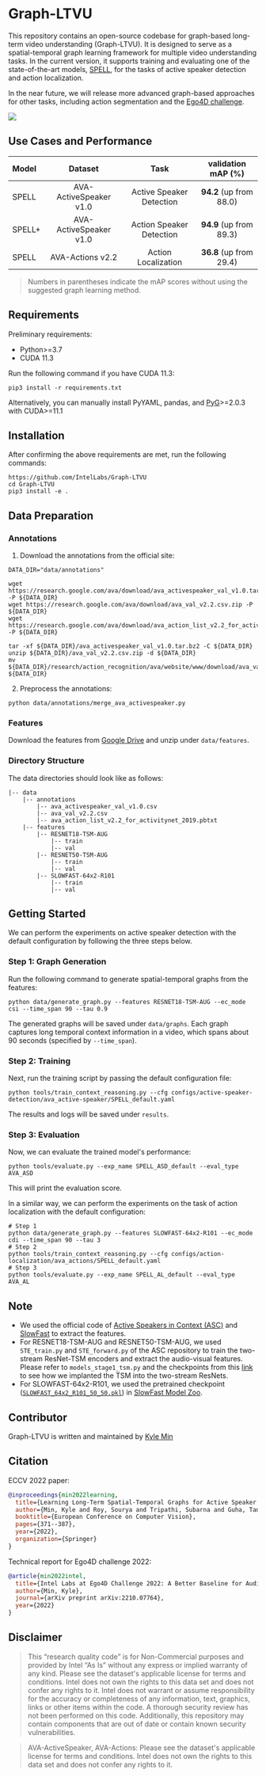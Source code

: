 # Graph-LTVU
This repository contains an open-source codebase for graph-based long-term video understanding (Graph-LTVU). It is designed to serve as a spatial-temporal graph learning framework for multiple video understanding tasks. In the current version, it supports training and evaluating one of the state-of-the-art models, [SPELL](https://www.ecva.net/papers/eccv_2022/papers_ECCV/papers/136950367.pdf), for the tasks of active speaker detection and action localization.

In the near future, we will release more advanced graph-based approaches for other tasks, including action segmentation and the [Ego4D challenge](https://ego4d-data.org/workshops/eccv22).

![](docs/images/graphltvu_teaser.jpg?raw=true)

## Use Cases and Performance
|  Model  |         Dataset         |            Task           |     validation mAP (%)     |
|:--------|:-----------------------:|:-------------------------:|:--------------------------:|
|  SPELL  |  AVA-ActiveSpeaker v1.0 |  Active Speaker Detection |   **94.2** (up from 88.0)  |
|  SPELL+ |  AVA-ActiveSpeaker v1.0 |  Action Speaker Detection |   **94.9** (up from 89.3)  |
|  SPELL  |  AVA-Actions v2.2       |  Action Localization      |   **36.8** (up from 29.4)  |
> Numbers in parentheses indicate the mAP scores without using the suggested graph learning method.

## Requirements
Preliminary requirements:
- Python>=3.7
- CUDA 11.3

Run the following command if you have CUDA 11.3:
```
pip3 install -r requirements.txt
```

Alternatively, you can manually install PyYAML, pandas, and [PyG](https://www.pyg.org)>=2.0.3 with CUDA>=11.1

## Installation
After confirming the above requirements are met, run the following commands:
```
https://github.com/IntelLabs/Graph-LTVU
cd Graph-LTVU
pip3 install -e .
```

## Data Preparation
### Annotations
1) Download the annotations from the official site:
```
DATA_DIR="data/annotations"

wget https://research.google.com/ava/download/ava_activespeaker_val_v1.0.tar.bz2 -P ${DATA_DIR}
wget https://research.google.com/ava/download/ava_val_v2.2.csv.zip -P ${DATA_DIR}
wget https://research.google.com/ava/download/ava_action_list_v2.2_for_activitynet_2019.pbtxt -P ${DATA_DIR}

tar -xf ${DATA_DIR}/ava_activespeaker_val_v1.0.tar.bz2 -C ${DATA_DIR}
unzip ${DATA_DIR}/ava_val_v2.2.csv.zip -d ${DATA_DIR}
mv ${DATA_DIR}/research/action_recognition/ava/website/www/download/ava_val_v2.2.csv ${DATA_DIR}
```

2) Preprocess the annotations:
```
python data/annotations/merge_ava_activespeaker.py
```

### Features
Download the features from [Google Drive](https://drive.google.com/drive/folders/1bX0cTHYLcBDc9ArmWps17F55goj3hgek?usp=share_link) and unzip under `data/features`.

### Directory Structure
The data directories should look like as follows:
```
|-- data
    |-- annotations
        |-- ava_activespeaker_val_v1.0.csv
        |-- ava_val_v2.2.csv
        |-- ava_action_list_v2.2_for_activitynet_2019.pbtxt
    |-- features
        |-- RESNET18-TSM-AUG
            |-- train
            |-- val
        |-- RESNET50-TSM-AUG
            |-- train
            |-- val
        |-- SLOWFAST-64x2-R101
            |-- train
            |-- val
```

## Getting Started
We can perform the experiments on active speaker detection with the default configuration by following the three steps below.

### Step 1: Graph Generation
Run the following command to generate spatial-temporal graphs from the features:
```
python data/generate_graph.py --features RESNET18-TSM-AUG --ec_mode csi --time_span 90 --tau 0.9
```
The generated graphs will be saved under `data/graphs`. Each graph captures long temporal context information in a video, which spans about 90 seconds (specified by `--time_span`).

### Step 2: Training
Next, run the training script by passing the default configuration file:
```
python tools/train_context_reasoning.py --cfg configs/active-speaker-detection/ava_active-speaker/SPELL_default.yaml
```
The results and logs will be saved under `results`.

### Step 3: Evaluation
Now, we can evaluate the trained model's performance:
```
python tools/evaluate.py --exp_name SPELL_ASD_default --eval_type AVA_ASD
```
This will print the evaluation score.

In a similar way, we can perform the experiments on the task of action localization with the default configuration:
```
# Step 1
python data/generate_graph.py --features SLOWFAST-64x2-R101 --ec_mode cdi --time_span 90 --tau 3
# Step 2
python tools/train_context_reasoning.py --cfg configs/action-localization/ava_actions/SPELL_default.yaml
# Step 3
python tools/evaluate.py --exp_name SPELL_AL_default --eval_type AVA_AL
```

## Note
- We used the official code of [Active Speakers in Context (ASC)](https://github.com/fuankarion/active-speakers-context) and [SlowFast](https://github.com/facebookresearch/SlowFast) to extract the features.
- For RESNET18-TSM-AUG and RESNET50-TSM-AUG, we used `STE_train.py` and `STE_forward.py` of the ASC repository to train the two-stream ResNet-TSM encoders and extract the audio-visual features. Please refer to `models_stage1_tsm.py` and the checkpoints from this [link](https://drive.google.com/drive/folders/1oom1XLVv8yAR8TVEmepsQ9Yp0E0SIAXM?usp=sharing) to see how we implanted the TSM into the two-stream ResNets.
- For SLOWFAST-64x2-R101, we used the pretrained checkpoint ([`SLOWFAST_64x2_R101_50_50.pkl`](https://dl.fbaipublicfiles.com/pyslowfast/model_zoo/ava/SLOWFAST_64x2_R101_50_50.pkl)) in [SlowFast Model Zoo](https://github.com/facebookresearch/SlowFast/blob/main/MODEL_ZOO.md).

## Contributor
Graph-LTVU is written and maintained by [Kyle Min](https://sites.google.com/view/kylemin)

## Citation
ECCV 2022 paper:
```bibtex
@inproceedings{min2022learning,
  title={Learning Long-Term Spatial-Temporal Graphs for Active Speaker Detection},
  author={Min, Kyle and Roy, Sourya and Tripathi, Subarna and Guha, Tanaya and Majumdar, Somdeb},
  booktitle={European Conference on Computer Vision},
  pages={371--387},
  year={2022},
  organization={Springer}
}
```

Technical report for Ego4D challenge 2022:
```bibtex
@article{min2022intel,
  title={Intel Labs at Ego4D Challenge 2022: A Better Baseline for Audio-Visual Diarization},
  author={Min, Kyle},
  journal={arXiv preprint arXiv:2210.07764},
  year={2022}
}
```

## Disclaimer

> This “research quality code”  is for Non-Commercial purposes and provided by Intel “As Is” without any express or implied warranty of any kind. Please see the dataset's applicable license for terms and conditions. Intel does not own the rights to this data set and does not confer any rights to it. Intel does not warrant or assume responsibility for the accuracy or completeness of any information, text, graphics, links or other items within the code. A thorough security review has not been performed on this code. Additionally, this repository may contain components that are out of date or contain known security vulnerabilities.

> AVA-ActiveSpeaker, AVA-Actions: Please see the dataset's applicable license for terms and conditions. Intel does not own the rights to this data set and does not confer any rights to it.

